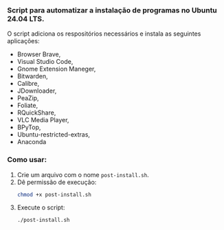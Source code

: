 ### Script para automatizar a instalação de programas no Ubuntu 24.04 LTS.

O script adiciona os respositórios necessários e instala as seguintes aplicações:
* Browser Brave,
* Visual Studio Code,
* Gnome Extension Maneger,
* Bitwarden,
* Calibre,
* JDownloader,
* PeaZip,
* Foliate,
* RQuickShare,
* VLC Media Player,
* BPyTop,
* Ubuntu-restricted-extras,
* Anaconda

### Como usar:
1. Crie um arquivo com o nome `post-install.sh`.
2. Dê permissão de execução: 
   ```bash
   chmod +x post-install.sh
   ```
3. Execute o script:
   ```bash
   ./post-install.sh
   ```
